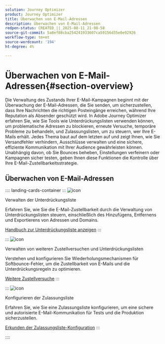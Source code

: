 ```yaml
---
solution: Journey Optimizer
product: Journey Optimizer
title: Überwachen von E-Mail-Adressen
description: Überwachen von E-Mail-Adressen
redpen-status: CREATED_||_2025-08-11_21-08-58
source-git-commit: 5a8ef88cba254241933607ca59156d35e0e92926
workflow-type: tm+mt
source-wordcount: '194'
ht-degree: 4%

---
```



# Überwachen von E-Mail-Adressen{#section-overview}

Die Verwaltung des Zustands Ihrer E-Mail-Kampagnen beginnt mit der Überwachung der E-Mail-Adressen, die Sie senden, um sicherzustellen, dass Ihre Nachrichten die richtigen Posteingänge erreichen, während Ihre Reputation als Absender geschützt wird. In Adobe Journey Optimizer erfahren Sie, wie Sie Tools wie Unterdrückungslisten verwenden können, um problematische Adressen zu blockieren, erneute Versuche, temporäre Probleme zu behandeln, und Zulassungslisten, um zu steuern, wer Ihre E-Mails erhält. Jedes Thema baut auf dem letzten auf und zeigt Ihnen, wie Sie Versandfehler verhindern, Ausschlüsse verwalten und eine sichere, effiziente Kommunikation mit Ihrer Audience gewährleisten können. Unabhängig davon, ob Sie Bounces beheben, Einstellungen verfeinern oder Kampagnen sicher testen, geben Ihnen diese Funktionen die Kontrolle über Ihre E-Mail-Zustellbarkeitsstrategie.

## Überwachen von E-Mail-Adressen

:::: landing-cards-container
:::
![icon](https://cdn.experienceleague.adobe.com/icons/list-check.svg)

Verwalten der Unterdrückungsliste

Erfahren Sie, wie Sie die E-Mail-Zustellbarkeit durch die Verwaltung von Unterdrückungslisten steuern, einschließlich des Hinzufügens, Entfernens und Exportierens von Adressen und Domains.

[Handbuch zur Unterdrückungsliste anzeigen](../using/configuration/manage-suppression-list.md)
:::

:::
![icon](https://cdn.experienceleague.adobe.com/icons/gear.svg)

Verwalten von weiteren Zustellversuchen und Unterdrückungslisten

Verstehen und konfigurieren Sie Wiederholungsmechanismen für Softbounce-Fehler, um die Zustellbarkeit von E-Mails und die Unterdrückungsregeln zu optimieren.

[Weitere Zustellversuche](../using/configuration/retries.md)
:::

:::
![icon](https://cdn.experienceleague.adobe.com/icons/shield-halved.svg)

Konfigurieren der Zulassungsliste

Erfahren Sie, wie Sie eine Zulassungsliste konfigurieren, um eine sichere und autorisierte E-Mail-Kommunikation für Tests und die Produktion sicherzustellen.

[Erkunden der Zulassungsliste-Konfiguration](../using/configuration/allow-list.md)
:::

::::
